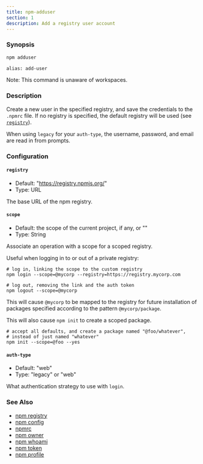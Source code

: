 ```yaml
---
title: npm-adduser
section: 1
description: Add a registry user account
---
```


### Synopsis

```bash
npm adduser

alias: add-user
```

Note: This command is unaware of workspaces.

### Description

Create a new user in the specified registry, and save the credentials to
the `.npmrc` file. If no registry is specified, the default registry
will be used (see [`registry`](/using-npm/registry)).

When using `legacy` for your `auth-type`, the username, password, and
email are read in from prompts.

### Configuration

#### `registry`

- Default: "https://registry.npmjs.org/"
- Type: URL

The base URL of the npm registry.

#### `scope`

- Default: the scope of the current project, if any, or ""
- Type: String

Associate an operation with a scope for a scoped registry.

Useful when logging in to or out of a private registry:

```
# log in, linking the scope to the custom registry
npm login --scope=@mycorp --registry=https://registry.mycorp.com

# log out, removing the link and the auth token
npm logout --scope=@mycorp
```

This will cause `@mycorp` to be mapped to the registry for future
installation of packages specified according to the pattern
`@mycorp/package`.

This will also cause `npm init` to create a scoped package.

```
# accept all defaults, and create a package named "@foo/whatever",
# instead of just named "whatever"
npm init --scope=@foo --yes
```

#### `auth-type`

- Default: "web"
- Type: "legacy" or "web"

What authentication strategy to use with `login`.

### See Also

- [npm registry](/using-npm/registry)
- [npm config](/commands/npm-config)
- [npmrc](/configuring-npm/npmrc)
- [npm owner](/commands/npm-owner)
- [npm whoami](/commands/npm-whoami)
- [npm token](/commands/npm-token)
- [npm profile](/commands/npm-profile)
